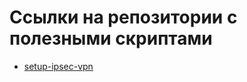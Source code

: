 # Ссылки на репозитории с полезными скриптами

- [setup-ipsec-vpn](https://github.com/hwdsl2/setup-ipsec-vpn/tree/master) 
